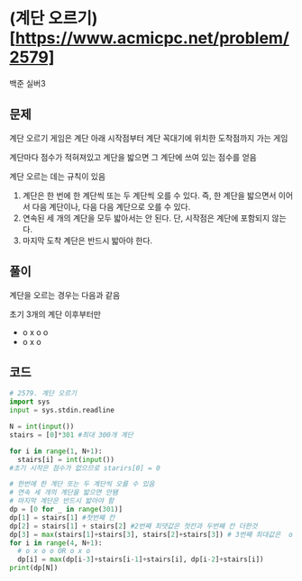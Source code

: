 # (계단 오르기)[https://www.acmicpc.net/problem/2579]

백준 실버3

## 문제

계단 오르기 게임은 계단 아래 시작점부터 계단 꼭대기에 위치한 도착점까지 가는 게임

계단마다 점수가 적혀져있고 계단을 밟으면 그 계단에 쓰여 있는 점수를 얻음

계단 오르는 데는 규칙이 있음

1. 계단은 한 번에 한 계단씩 또는 두 계단씩 오를 수 있다. 즉, 한 계단을 밟으면서 이어서 다음 계단이나, 다음 다음 계단으로 오를 수 있다.
2. 연속된 세 개의 계단을 모두 밟아서는 안 된다. 단, 시작점은 계단에 포함되지 않는다.
3. 마지막 도착 계단은 반드시 밟아야 한다.

## 풀이
계단을 오르는 경우는 다음과 같음

초기 3개의 계단 이후부터만
- o x o o
- o x o

## 코드
```python
# 2579. 계단 오르기
import sys
input = sys.stdin.readline

N = int(input())
stairs = [0]*301 #최대 300개 계단

for i in range(1, N+1):
  stairs[i] = int(input())
#초기 시작은 점수가 없으므로 starirs[0] = 0

# 한번에 한 계단 또는 두 계단씩 오를 수 있음
# 연속 세 개의 계단을 밟으면 안됌
# 마지막 계단은 반드시 밟아야 함
dp = [0 for _ in range(301)]
dp[1] = stairs[1] #첫번째 칸
dp[2] = stairs[1] + stairs[2] #2번째 최댓값은 첫칸과 두번째 칸 더한것
dp[3] = max(stairs[1]+stairs[3], stairs[2]+stairs[3]) # 3번째 최대값은  o x o OR x o o 중 최댓값
for i in range(4, N+1):
  # o x o o OR o x o
  dp[i] = max(dp[i-3]+stairs[i-1]+stairs[i], dp[i-2]+stairs[i])
print(dp[N])
```